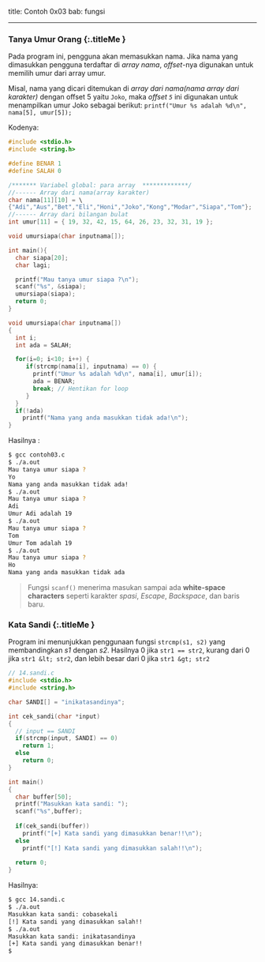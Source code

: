 title: Contoh 0x03
bab: fungsi

---


### <i class="fa fa-code"></i> Tanya Umur Orang {:.titleMe }

Pada program ini, pengguna akan memasukkan nama. 
Jika nama yang dimasukkan pengguna terdaftar di _array nama_, _offset_-nya digunakan untuk memilih umur dari array umur.

Misal, nama yang dicari ditemukan di _array dari nama(nama array dari karakter)_ dengan offset 5 yaitu `Joko`, maka _offset `5`_ ini digunakan untuk menampilkan umur Joko sebagai berikut: 
`printf("Umur %s adalah %d\n", nama[5], umur[5]);`

Kodenya:
``` c
#include <stdio.h>
#include <string.h>

#define BENAR 1
#define SALAH 0

/******* Variabel global: para array  *************/
//------ Array dari nama(array karakter)
char nama[11][10] = \
{"Adi","Aus","Bet","Eli","Honi","Joko","Kong","Modar","Siapa","Tom"};
//------ Array dari bilangan bulat
int umur[11] = { 19, 32, 42, 15, 64, 26, 23, 32, 31, 19 };

void umursiapa(char inputnama[]);

int main(){
  char siapa[20];
  char lagi;

  printf("Mau tanya umur siapa ?\n");
  scanf("%s", &siapa);
  umursiapa(siapa);
  return 0;
}

void umursiapa(char inputnama[])
{
  int i;
  int ada = SALAH;

  for(i=0; i<10; i++) {
     if(strcmp(nama[i], inputnama) == 0) {
       printf("Umur %s adalah %d\n", nama[i], umur[i]);
       ada = BENAR;
       break; // Hentikan for loop
     }
  }
  if(!ada)
    printf("Nama yang anda masukkan tidak ada!\n");
}
```

Hasilnya :
``` bash
$ gcc contoh03.c
$ ./a.out 
Mau tanya umur siapa ?
Yo
Nama yang anda masukkan tidak ada!
$ ./a.out 
Mau tanya umur siapa ?
Adi
Umur Adi adalah 19
$ ./a.out 
Mau tanya umur siapa ?
Tom
Umur Tom adalah 19
$ ./a.out 
Mau tanya umur siapa ?
Ho
Nama yang anda masukkan tidak ada
```

> Fungsi `scanf()` menerima masukan sampai ada **white-space characters** seperti karakter _spasi_, _Escape_, _Backspace_, dan baris baru.

### <i class="fa fa-code"></i> Kata Sandi {:.titleMe }

Program ini menunjukkan penggunaan fungsi 
`strcmp(s1, s2)` yang membandingkan <i>s1</i> dengan <i>s2</i>. Hasilnya 0 jika 
`str1 == str2`, kurang dari 0 jika 
`str1 &lt; str2`, dan lebih besar dari 0 jika 
`str1 &gt; str2`

``` c
// 14.sandi.c
#include <stdio.h>
#include <string.h>

char SANDI[] = "inikatasandinya";

int cek_sandi(char *input)
{
  // input == SANDI
  if(strcmp(input, SANDI) == 0)
    return 1;
  else
    return 0;
}

int main()
{
  char buffer[50];
  printf("Masukkan kata sandi: ");
  scanf("%s",buffer);
  
  if(cek_sandi(buffer))
    printf("[+] Kata sandi yang dimasukkan benar!!\n");
  else
    printf("[!] Kata sandi yang dimasukkan salah!!\n");
  
  return 0;
}
```

Hasilnya:
``` bash
$ gcc 14.sandi.c
$ ./a.out 
Masukkan kata sandi: cobasekali
[!] Kata sandi yang dimasukkan salah!!
$ ./a.out 
Masukkan kata sandi: inikatasandinya
[+] Kata sandi yang dimasukkan benar!!
$ 
```

